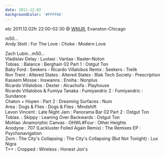```yaml
---
date: 2011.12.02
backgroundColor: '#FFFF66'
---
```


etc 2011.12.02fr 22:00-02:30 @ [WNUR](http://www.wnur.org/), Evanston-Chicago  

m50...  
Andy Stott : For The Love : Choke : Modern Love  

Zach Lubin...m50...  
Vladislav Delay : Luotasi : Vantaa : Raster-Noton  
Tobias. : Balance : Berghain 02 Part 1 : Ostgut Ton  
Baby Ford : Seekers - Ricardo Villalobos Remix : Seekers : Trelik  
Ron Trent : Altered States : Altered States : Blak Tech Society : Prescription  
Kassem Mosse : Inswanns : Enoha : Nonplus  
Ricardo Villalobos : Dexter : Alcachofa : Playhouse  
Ricardo Villalobos & Fumiya Tanaka : Fumiyandric 2 : Fumiyandric : Sundance  
Chaton + Hopen : Part 2 : Dreaming Surfaces : Num  
Area : Dogs & Flies : Dogs & Flies : Mindshift  
Levon Vincent : Late Night Jam : Panorama Bar 02 Part 2 : Ostgut Ton  
Tobias. : Skippy : Leaning Over Backwards : Ostgut Ton  
Mohlao :Anamorphic Canvas : OHWL#Four : Other Heights  
Anodyne : 707 (Lackluster Foiled Again Remix) : The Remixes EP : Psychonavigation  
Zorn : The City's Collapsing : The City's Collapsing (But Not Tonight) : Lux Nigra  
T++ : Cropped : Wireless : Honest Jon's